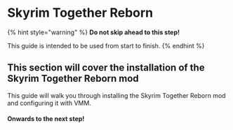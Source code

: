# Skyrim Together Reborn

{% hint style="warning" %}
**Do not skip ahead to this step!**

This guide is intended to be used from start to finish.
{% endhint %}

## This section will cover the installation of the Skyrim Together Reborn mod

This guide will walk you through installing the Skyrim Together Reborn mod and configuring it with VMM.

#### Onwards to the next step!
